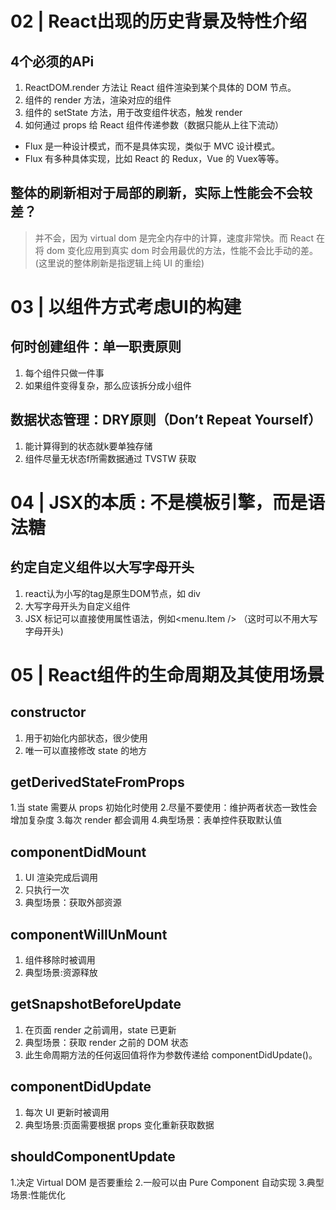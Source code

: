 # 02 | React出现的历史背景及特性介绍

## 4个必须的APi
1. ReactDOM.render 方法让 React 组件渲染到某个具体的 DOM 节点。
2. 组件的 render 方法，渲染对应的组件
3. 组件的 setState 方法，用于改变组件状态，触发 render
4. 如何通过 props 给 React 组件传递参数（数据只能从上往下流动）

- Flux 是一种设计模式，而不是具体实现，类似于 MVC 设计模式。
- Flux 有多种具体实现，比如 React 的 Redux，Vue 的 Vuex等等。

## 整体的刷新相对于局部的刷新，实际上性能会不会较差？
> 并不会，因为 virtual dom 是完全内存中的计算，速度非常快。而 React 在将 dom 变化应用到真实 dom 时会用最优的方法，性能不会比手动的差。
(这里说的整体刷新是指逻辑上纯 UI 的重绘)

# 03 | 以组件方式考虑UI的构建

## 何时创建组件：单一职责原则
1. 每个组件只做一件事
2. 如果组件变得复杂，那么应该拆分成小组件

## 数据状态管理：DRY原则（Don’t Repeat Yourself）
1. 能计算得到的状态就k要单独存储
2. 组件尽量无状态f所需数据通过 TVSTW 获取

# 04 | JSX的本质 : 不是模板引擎，而是语法糖

## 约定自定义组件以大写字母开头
1. react认为小写的tag是原生DOM节点，如 div
2. 大写字母开头为自定义组件
3. JSX 标记可以直接使用属性语法，例如<menu.Item /> （这时可以不用大写字母开头)

# 05 | React组件的生命周期及其使用场景

## constructor
1. 用于初始化内部状态，很少使用
2. 唯一可以直接修改 state 的地方

## getDerivedStateFromProps
1.当 state 需要从 props 初始化时使用
2.尽量不要使用：维护两者状态一致性会增加复杂度
3.每次 render 都会调用
4.典型场景：表单控件获取默认值

## componentDidMount
1. UI 渲染完成后调用
2. 只执行一次
3. 典型场景：获取外部资源

## componentWillUnMount
1. 组件移除时被调用
2. 典型场景:资源释放

## getSnapshotBeforeUpdate
1. 在页面 render 之前调用，state 已更新
2. 典型场景：获取 render 之前的 DOM 状态
3. 此生命周期方法的任何返回值将作为参数传递给 componentDidUpdate()。

## componentDidUpdate
1. 每次 UI 更新时被调用
2. 典型场景:页面需要根据 props 变化重新获取数据

## shouldComponentUpdate
1.决定 Virtual DOM 是否要重绘
2.一般可以由 Pure Component 自动实现
3.典型场景:性能优化